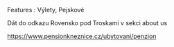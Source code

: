 Features : Výlety, Pejskové

Dát do odkazu Rovensko pod Troskami v sekci about us

https://www.pensionkneznice.cz/ubytovani/penzion
